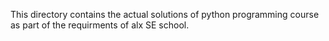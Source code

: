This directory contains the actual solutions of python programming course as part of the requirments of alx SE school.
